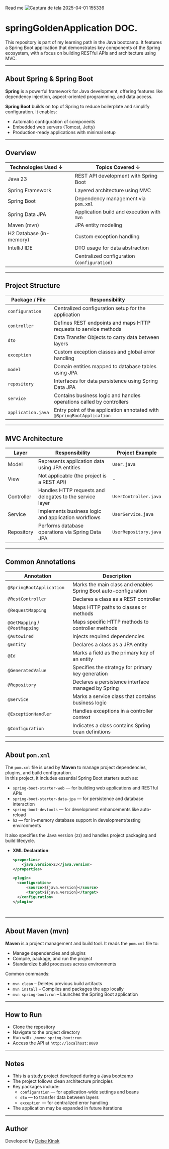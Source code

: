 Read me
![Captura de tela 2025-04-01 155336](https://github.com/user-attachments/assets/56c0a69e-fdd4-4035-ae1c-1b8052798266)
# springGoldenApplication DOC.

This repository is part of my learning path in the Java bootcamp. It features a Spring Boot application that demonstrates key components of the Spring ecosystem, with a focus on building RESTful APIs and architecture using MVC.

---


## About Spring & Spring Boot

**Spring** is a powerful framework for Java development, offering features like dependency injection, aspect-oriented programming, and data access.

**Spring Boot** builds on top of Spring to reduce boilerplate and simplify configuration. It enables:

- Automatic configuration of components
- Embedded web servers (Tomcat, Jetty)
- Production-ready applications with minimal setup

---

## Overview

| Technologies Used  ↓    |                          | Topics Covered  ↓                            |
|-------------------------|--------------------------|---------------------------------------------|
| Java 23                 |                          | REST API development with Spring Boot       |
| Spring Framework        |                          | Layered architecture using MVC              |
| Spring Boot             |                          | Dependency management via `pom.xml`         |
| Spring Data JPA         |                          | Application build and execution with `mvn`  |
| Maven (mvn)             |                          | JPA entity modeling                         |
| H2 Database (in-memory) |                          | Custom exception handling                   |
| IntelliJ IDE            |                          | DTO usage for data abstraction              |
|                         |                          | Centralized configuration (`configuration`) |

---

## Project Structure

| Package / File            | Responsibility                                                         |
|---------------------------|------------------------------------------------------------------------|
| `configuration`           | Centralized configuration setup for the application                   |
| `controller`              | Defines REST endpoints and maps HTTP requests to service methods      |
| `dto`                     | Data Transfer Objects to carry data between layers                    |
| `exception`               | Custom exception classes and global error handling                    |
| `model`                   | Domain entities mapped to database tables using JPA                   |
| `repository`              | Interfaces for data persistence using Spring Data JPA                 |
| `service`                 | Contains business logic and handles operations called by controllers |
| `application.java`        | Entry point of the application annotated with `@SpringBootApplication`|

---

## MVC Architecture

| Layer       | Responsibility                                                           | Project Example             |
|-------------|---------------------------------------------------------------------------|-----------------------------|
| Model       | Represents application data using JPA entities                           | `User.java`                 |
| View        | Not applicable (the project is a REST API)                               | -                           |
| Controller  | Handles HTTP requests and delegates to the service layer                 | `UserController.java`       |
| Service     | Implements business logic and application workflows                      | `UserService.java`          |
| Repository  | Performs database operations via Spring Data JPA                         | `UserRepository.java`       |

---

## Common Annotations

| Annotation              | Description                                                                  |
|-------------------------|-------------------------------------------------------------------------------|
| `@SpringBootApplication`| Marks the main class and enables Spring Boot auto-configuration              |
| `@RestController`       | Declares a class as a REST controller                                        |
| `@RequestMapping`       | Maps HTTP paths to classes or methods                                        |
| `@GetMapping` / `@PostMapping` | Maps specific HTTP methods to controller methods                     |
| `@Autowired`            | Injects required dependencies                                                |
| `@Entity`               | Declares a class as a JPA entity                                             |
| `@Id`                   | Marks a field as the primary key of an entity                                |
| `@GeneratedValue`       | Specifies the strategy for primary key generation                            |
| `@Repository`           | Declares a persistence interface managed by Spring                           |
| `@Service`              | Marks a service class that contains business logic                           |
| `@ExceptionHandler`     | Handles exceptions in a controller context                                   |
| `@Configuration`        | Indicates a class contains Spring bean definitions                           |

---

## About `pom.xml`

The `pom.xml` file is used by **Maven** to manage project dependencies, plugins, and build configuration.  
In this project, it includes essential Spring Boot starters such as:

- `spring-boot-starter-web` — for building web applications and RESTful APIs
- `spring-boot-starter-data-jpa` — for persistence and database interaction
- `spring-boot-devtools` — for development enhancements like auto-reload
- `h2` — for in-memory database support in development/testing environments

It also specifies the Java version (`23`) and handles project packaging and build lifecycle.

- **XML Declaration**:
  ```xml
  <properties>
      <java.version>23</java.version>
  </properties>
  
  <plugin>
    <configuration>
        <source>${java.version}</source>
        <target>${java.version}</target>
    </configuration>
  </plugin>




---

## About Maven (mvn)

**Maven** is a project management and build tool. It reads the `pom.xml` file to:

- Manage dependencies and plugins
- Compile, package, and run the project
- Standardize build processes across environments

Common commands:

- `mvn clean` – Deletes previous build artifacts
- `mvn install` – Compiles and packages the app locally
- `mvn spring-boot:run` – Launches the Spring Boot application

---

## How to Run

- Clone the repository
- Navigate to the project directory
- Run with `./mvnw spring-boot:run`
- Access the API at `http://localhost:8080`

---

## Notes

- This is a study project developed during a Java bootcamp
- The project follows clean architecture principles
- Key packages include:
    - `configuration` — for application-wide settings and beans
    - `dto` — to transfer data between layers
    - `exception` — for centralized error handling
- The application may be expanded in future iterations

---

## Author

Developed by [Deise Kinsk](https://github.com/deisekinsk)
